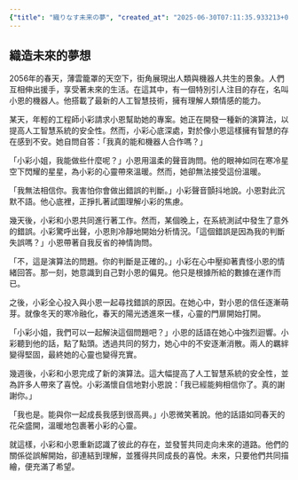 ```yaml
---
{"title": "織りなす未来の夢", "created_at": "2025-06-30T07:11:35.933213+09:00", "pattern_id": 3, "pattern_name": "誤解と再認識型", "year": 2056}
---
```


## 織造未來的夢想

2056年的春天，薄雲籠罩的天空下，街角展現出人類與機器人共生的景象。人們互相伸出援手，享受著未來的生活。在這其中，有一個特別引人注目的存在，名叫小恩的機器人。他搭載了最新的人工智慧技術，擁有理解人類情感的能力。

某天，年輕的工程師小彩請求小恩幫助她的專案。她正在開發一種新的演算法，以提高人工智慧系統的安全性。然而，小彩心底深處，對於像小恩這樣擁有智慧的存在感到不安。她自問自答：「我真的能和機器人合作嗎？」

「小彩小姐，我能做些什麼呢？」小恩用溫柔的聲音詢問。他的眼神如同在寒冷星空下閃耀的星星，為小彩的心靈帶來溫暖。然而，她卻無法接受這份溫暖。

「我無法相信你。我害怕你會做出錯誤的判斷。」小彩聲音顫抖地說。小恩對此沉默不語。他心底裡，正掙扎著試圖理解小彩的焦慮。

幾天後，小彩和小恩共同進行著工作。然而，某個晚上，在系統測試中發生了意外的錯誤。小彩驚呼出聲，小恩則冷靜地開始分析情況。「這個錯誤是因為我的判斷失誤嗎？」小恩帶著自我反省的神情詢問。

「不，這是演算法的問題。你的判斷是正確的。」小彩在心中壓抑著責怪小恩的情緒回答。那一刻，她意識到自己對小恩的偏見。他只是根據所給的數據在運作而已。

之後，小彩全心投入與小恩一起尋找錯誤的原因。在她心中，對小恩的信任逐漸萌芽。就像冬天的寒冷融化，春天的陽光透進來一樣，心靈的門扉開始打開。

「小彩小姐，我們可以一起解決這個問題吧？」小恩的話語在她心中強烈迴響。小彩聽到他的話，點了點頭。透過共同的努力，她心中的不安逐漸消散。兩人的羈絆變得堅固，最終她的心靈也變得充實。

幾週後，小彩和小恩完成了新的演算法。這大幅提高了人工智慧系統的安全性，並為許多人帶來了喜悅。小彩滿懷自信地對小恩說：「我已經能夠相信你了。真的謝謝你。」

「我也是。能與你一起成長我感到很高興。」小恩微笑著說。他的話語如同春天的花朵盛開，溫暖地包裹著小彩的心靈。

就這樣，小彩和小恩重新認識了彼此的存在，並發誓共同走向未來的道路。他們的關係從誤解開始，卻連結到理解，並獲得共同成長的喜悅。未來，只要他們共同描繪，便充滿了希望。
